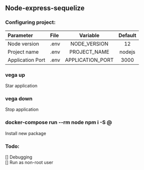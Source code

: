 ## Node-express-sequelize

### Configuring project:
| Parameter         | File         |   Variable       |   Default    |
|:------------------|:-------------|:----------------:|:------------:|
|   Node version    | .env         | NODE_VERSION     |     12       |
|  Project name     | .env         | PROJECT_NAME     |     nodejs   |
| Application Port  | .env         | APPLICATION_PORT |     3000     |

### vega up
Star application

### vega down
Stop application

### docker-compose run --rm node npm i -S <package>@<release>
Install new package

### Todo:
[] Debugging  
[] Run as non-root user  

